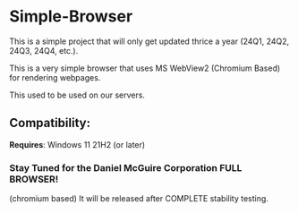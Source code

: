 # Simple-Browser

This is a simple project that will only get updated thrice a year (24Q1, 24Q2, 24Q3, 24Q4, etc.).

This is a very simple browser that uses MS WebView2 (Chromium Based) for rendering webpages.

This used to be used on our servers.

## Compatibility:
**Requires**: Windows 11 21H2 (or later)

### Stay Tuned for the Daniel McGuire Corporation FULL BROWSER!
(chromium based) It will be released after COMPLETE stability testing.

